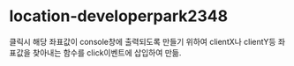 # location-developerpark2348
클릭시 해당 좌표값이 console창에 출력되도록 만들기 위하여 clientX나 clientY등 좌표값을 찾아내는 함수를
click이벤트에 삽입하여 만듦.

